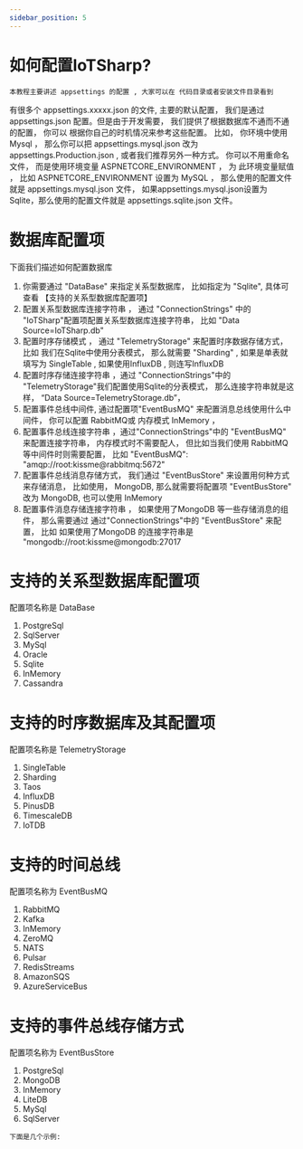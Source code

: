 ```yaml
---
sidebar_position: 5
---
```


# 如何配置IoTSharp?

    本教程主要讲述 appsettings 的配置 , 大家可以在 代码目录或者安装文件目录看到
  有很多个 appsettings.xxxxx.json 的文件, 主要的默认配置， 我们是通过 appsettings.json
  配置。但是由于开发需要， 我们提供了根据数据库不通而不通的配置， 你可以
  根据你自己的时机情况来参考这些配置。 比如， 你环境中使用Mysql ， 那么你可以把 
  appsettings.mysql.json  改为 appsettings.Production.json , 或者我们推荐另外一种方式。 
  你可以不用重命名文件， 而是使用环境变量 ASPNETCORE_ENVIRONMENT ， 为 此环境变量赋值  ， 
  比如 ASPNETCORE_ENVIRONMENT 设置为 MySQL ， 那么使用的配置文件就是 appsettings.mysql.json 文件， 
  如果appsettings.mysql.json设置为 Sqlite，那么使用的配置文件就是 appsettings.sqlite.json 文件。 
  
# 数据库配置项

  下面我们描述如何配置数据库
  
  1. 你需要通过 "DataBase" 来指定关系型数据库， 比如指定为  "Sqlite", 具体可查看 【支持的关系型数据库配置项】
  2. 配置关系型数据库连接字符串 ， 通过  "ConnectionStrings"  中的 "IoTSharp"配置项配置关系型数据库连接字符串，  比如 "Data Source=IoTSharp.db"
  3. 配置时序存储模式 ， 通过 "TelemetryStorage" 来配置时序数据存储方式， 比如 我们在Sqlite中使用分表模式， 那么就需要 "Sharding" , 如果是单表就填写为 SingleTable , 如果使用InfluxDB , 则连写InfluxDB
  4. 配置时序存储连接字符串 ，通过  "ConnectionStrings"中的  "TelemetryStorage"我们配置使用Sqlite的分表模式， 那么连接字符串就是这样， “Data Source=TelemetryStorage.db”，  
  5. 配置事件总线中间件, 通过配置项"EventBusMQ" 来配置消息总线使用什么中间件， 你可以配置 RabbitMQ或 内存模式 InMemory ， 
  6. 配置事件总线连接字符串 ，通过"ConnectionStrings"中的 "EventBusMQ" 来配置连接字符串， 内存模式时不需要配人， 但比如当我们使用 RabbitMQ等中间件时则需要配置， 比如  "EventBusMQ": "amqp://root:kissme@rabbitmq:5672"
  7. 配置事件总线消息存储方式， 我们通过 "EventBusStore" 来设置用何种方式来存储消息， 比如使用， MongoDB, 那么就需要将配置项 "EventBusStore" 改为 MongoDB, 也可以使用 InMemory
  8. 配置事件消息存储连接字符串 ， 如果使用了MongoDB 等一些存储消息的组件， 那么需要通过 通过"ConnectionStrings"中的 "EventBusStore" 来配置， 比如 如果使用了MongoDB 的连接字符串是 "mongodb://root:kissme@mongodb:27017

# 支持的关系型数据库配置项
配置项名称是 DataBase

  1. PostgreSql
  2. SqlServer
  3. MySql
  4. Oracle
  5. Sqlite
  6. InMemory
  7. Cassandra
  
 # 支持的时序数据库及其配置项
 配置项名称是 TelemetryStorage 
 
 1.  SingleTable
 2.  Sharding
 3.  Taos
 4. InfluxDB
 5. PinusDB
 6. TimescaleDB
 7. IoTDB

# 支持的时间总线
 配置项名称为 EventBusMQ
 
 1. RabbitMQ
 2. Kafka
 3. InMemory
 4. ZeroMQ
 5. NATS
 6. Pulsar
 7. RedisStreams
 8. AmazonSQS
 9. AzureServiceBus

# 支持的事件总线存储方式
配置项名称为 EventBusStore
     
   1. PostgreSql
   2. MongoDB  
   3. InMemory
   4. LiteDB
   5. MySql
   6. SqlServer

    
    下面是几个示例:
    

